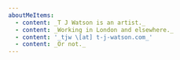 ```yaml
---
aboutMeItems:
  - content: _T J Watson is an artist._
  - content: _Working in London and elsewhere._
  - content: '_tjw \[at] t-j-watson.com_'
  - content: _Or not._
---
```


